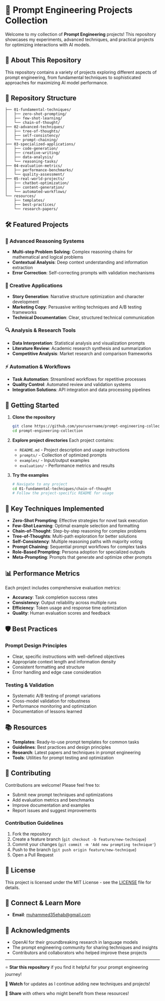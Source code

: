 # 🎯 Prompt Engineering Projects Collection

Welcome to my collection of **Prompt Engineering** projects! This repository showcases my experiments, advanced techniques, and practical projects for optimizing interactions with AI models.

## 🚀 About This Repository

This repository contains a variety of projects exploring different aspects of prompt engineering, from fundamental techniques to sophisticated approaches for maximizing AI model performance.

## 📁 Repository Structure

```
├── 01-fundamental-techniques/
│   ├── zero-shot-prompting/
│   ├── few-shot-learning/
│   └── chain-of-thought/
├── 02-advanced-techniques/
│   ├── tree-of-thoughts/
│   ├── self-consistency/
│   └── prompt-chaining/
├── 03-specialized-applications/
│   ├── code-generation/
│   ├── creative-writing/
│   ├── data-analysis/
│   └── reasoning-tasks/
├── 04-evaluation-metrics/
│   ├── performance-benchmarks/
│   └── quality-assessment/
├── 05-real-world-projects/
│   ├── chatbot-optimization/
│   ├── content-generation/
│   └── automated-workflows/
└── resources/
    ├── templates/
    ├── best-practices/
    └── research-papers/
```

## 🛠️ Featured Projects

### 🎯 Advanced Reasoning Systems
- **Multi-step Problem Solving**: Complex reasoning chains for mathematical and logical problems
- **Contextual Analysis**: Deep context understanding and information extraction
- **Error Correction**: Self-correcting prompts with validation mechanisms

### 🎨 Creative Applications
- **Story Generation**: Narrative structure optimization and character development
- **Marketing Copy**: Persuasive writing techniques and A/B testing frameworks
- **Technical Documentation**: Clear, structured technical communication

### 🔍 Analysis & Research Tools
- **Data Interpretation**: Statistical analysis and visualization prompts
- **Literature Review**: Academic research synthesis and summarization
- **Competitive Analysis**: Market research and comparison frameworks

### ⚡ Automation & Workflows
- **Task Automation**: Streamlined workflows for repetitive processes
- **Quality Control**: Automated review and validation systems
- **Integration Solutions**: API integration and data processing pipelines

## 🚀 Getting Started

1. **Clone the repository**
   ```bash
   git clone https://github.com/yourusername/prompt-engineering-collection.git
   cd prompt-engineering-collection
   ```

2. **Explore project directories**
   Each project contains:
   - `README.md` - Project description and usage instructions
   - `prompts/` - Collection of optimized prompts
   - `examples/` - Input/output examples
   - `evaluation/` - Performance metrics and results

3. **Try the examples**
   ```bash
   # Navigate to any project
   cd 01-fundamental-techniques/chain-of-thought
   # Follow the project-specific README for usage
   ```

## 🎯 Key Techniques Implemented

- **Zero-Shot Prompting**: Effective strategies for novel task execution
- **Few-Shot Learning**: Optimal example selection and formatting
- **Chain-of-Thought**: Step-by-step reasoning for complex problems
- **Tree-of-Thoughts**: Multi-path exploration for better solutions
- **Self-Consistency**: Multiple reasoning paths with majority voting
- **Prompt Chaining**: Sequential prompt workflows for complex tasks
- **Role-Based Prompting**: Persona adoption for specialized outputs
- **Meta-Prompting**: Prompts that generate and optimize other prompts

## 📊 Performance Metrics

Each project includes comprehensive evaluation metrics:
- **Accuracy**: Task completion success rates
- **Consistency**: Output reliability across multiple runs
- **Efficiency**: Token usage and response time optimization
- **Quality**: Human evaluation scores and feedback

## 🛡️ Best Practices

### Prompt Design Principles
- Clear, specific instructions with well-defined objectives
- Appropriate context length and information density
- Consistent formatting and structure
- Error handling and edge case consideration

### Testing & Validation
- Systematic A/B testing of prompt variations
- Cross-model validation for robustness
- Performance monitoring and optimization
- Documentation of lessons learned

## 📚 Resources

- **Templates**: Ready-to-use prompt templates for common tasks
- **Guidelines**: Best practices and design principles
- **Research**: Latest papers and techniques in prompt engineering
- **Tools**: Utilities for prompt testing and optimization

## 🤝 Contributing

Contributions are welcome! Please feel free to:
- Submit new prompt techniques and optimizations
- Add evaluation metrics and benchmarks
- Improve documentation and examples
- Report issues and suggest improvements

### Contribution Guidelines
1. Fork the repository
2. Create a feature branch (`git checkout -b feature/new-technique`)
3. Commit your changes (`git commit -m 'Add new prompting technique'`)
4. Push to the branch (`git push origin feature/new-technique`)
5. Open a Pull Request

## 📄 License

This project is licensed under the MIT License - see the [LICENSE](LICENSE) file for details.

## 🔗 Connect & Learn More
- **Email**: muhammed35ehab@gmail.com

## 🌟 Acknowledgments

- OpenAI for their groundbreaking research in language models
- The prompt engineering community for sharing techniques and insights
- Contributors and collaborators who helped improve these projects

---

⭐ **Star this repository** if you find it helpful for your prompt engineering journey!

🔄 **Watch** for updates as I continue adding new techniques and projects!

📢 **Share** with others who might benefit from these resources!
